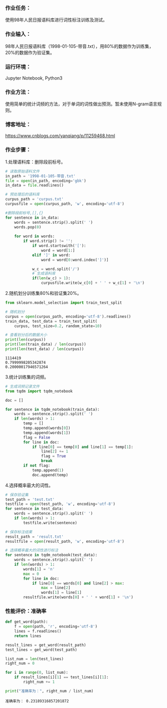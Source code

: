 
### 作业任务：

使用98年人民日报语料库进行词性标注训练及测试。

### 作业输入：

98年人民日报语料库（1998-01-105-带音.txt），用80%的数据作为训练集，20%的数据作为验证集。

### 运行环境：

Jupyter Notebook, Python3

### 作业方法：

使用简单的统计词频的方法，对于单词的词性做出预测。暂未使用N-gram语言规则。

### 博客地址：

https://www.cnblogs.com/yanqiang/p/11259468.html

### 作业步骤：

1.处理语料库：删除段前标号。


```python
# 读取原始语料文件
in_path = '1998-01-105-带音.txt'
file = open(in_path, encoding='gbk')
in_data = file.readlines()
```


```python
# 预处理后的语料库
curpus_path = 'curpus.txt'
curpusfile = open(curpus_path, 'w', encoding='utf-8')
```


```python
#删除段前标号,[],{}
for sentence in in_data:
    words = sentence.strip().split(' ')
    words.pop(0)
    
    for word in words:
        if word.strip() != '':
            if word.startswith('['):
                word = word[1:]
            elif ']' in word:
                word = word[0:word.index(']')]

            w_c = word.split('/')
            # 生成语料库
            if(len(w_c) > 1):
                curpusfile.write(w_c[0] + ' ' + w_c[1] + '\n')
```

2.随机划分训练集80%和验证集20%。


```python
from sklearn.model_selection import train_test_split

# 随机划分
curpus = open(curpus_path, encoding='utf-8').readlines()
train_data, test_data = train_test_split(
    curpus, test_size=0.2, random_state=10)
```


```python
# 查看划分后的数据大小
print(len(curpus))
print(len(train_data) / len(curpus))
print(len(test_data) / len(curpus))
```

    1114419
    0.7999998205342874
    0.20000017946571264
    

3.统计训练集的词频。


```python
# 生成词频记录文件
from tqdm import tqdm_notebook

doc = []

for sentence in tqdm_notebook(train_data):
    words = sentence.strip().split(' ')
    if len(words) > 1:
        temp = []
        temp.append(words[0])
        temp.append(words[1])
        flag = False
        for line in doc:
            if line[0] == temp[0] and line[1] == temp[1]:
                line[2] += 1
                flag = True
                break
        if not flag:
            temp.append(1)
            doc.append(temp)
```


4.选择概率最大的词性。


```python
# 保存验证集
test_path = 'test.txt'
testfile = open(test_path, 'w', encoding='utf-8')
for sentence in test_data:
    words = sentence.strip().split(' ')
    if len(words) > 1:
        testfile.write(sentence)
```


```python
# 保存标注结果
result_path = 'result.txt'
resultfile = open(result_path, 'w', encoding='utf-8')
```


```python
# 选择概率最大的词性进行标注
for sentence in tqdm_notebook(test_data):
    words = sentence.strip().split(' ')
    if len(words) > 1:
        words[1] = 'n'
        max = 0
        for line in doc:
            if line[0] == words[0] and line[2] > max:
                max = line[2]
                words[1] = line[1]
        resultfile.write(words[0] + ' ' + word[1] + '\n')
```


### 性能评价：准确率


```python
def get_word(path):
    f = open(path, 'r', encoding='utf-8')
    lines = f.readlines()
    return lines

result_lines = get_word(result_path)
test_lines = get_word(test_path)

list_num = len(test_lines)
right_num = 0

for i in range(0, list_num):
    if result_lines[i][1] == test_lines[i][1]:
        right_num += 1

print("准确率为：", right_num / list_num)
```

    准确率为： 0.23189316857201872
    
